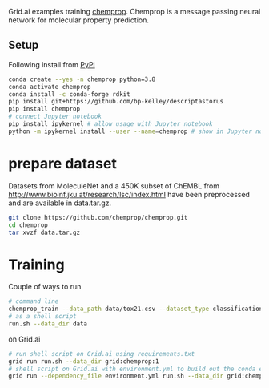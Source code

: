 Grid.ai examples training [chemprop](https://chemprop.readthedocs.io/en/latest/).
Chemprop is a message passing neural network for molecular property prediction.

## Setup

Following install from [PyPi](https://github.com/chemprop/chemprop#option-1-installing-from-pypi)
```bash
conda create --yes -n chemprop python=3.8
conda activate chemprop
conda install -c conda-forge rdkit
pip install git+https://github.com/bp-kelley/descriptastorus
pip install chemprop
# connect Jupyter notebook
pip install ipykernel # allow usage with Jupyter notebook
python -m ipykernel install --user --name=chemprop # show in Jupyter notebook
```


# prepare dataset
Datasets from MoleculeNet and a 450K subset of ChEMBL from http://www.bioinf.jku.at/research/lsc/index.html have been preprocessed and are available in data.tar.gz. 

```bash
git clone https://github.com/chemprop/chemprop.git
cd chemprop
tar xvzf data.tar.gz
```


# Training

Couple of ways to run
```bash
# command line
chemprop_train --data_path data/tox21.csv --dataset_type classification --save_dir tox21_checkpoints
# as a shell script
run.sh --data_dir data
```

on Grid.ai

```bash
# run shell script on Grid.ai using requirements.txt
grid run run.sh --data_dir grid:chemprop:1
# shell script on Grid.ai with environment.yml to build out the conda environment (will override and use base)
grid run --dependency_file environment.yml run.sh --data_dir grid:chemprop:1
```
